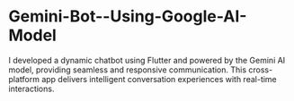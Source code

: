 # Gemini-Bot--Using-Google-AI-Model
I developed a dynamic chatbot using Flutter and powered by the Gemini AI model, providing seamless and responsive communication. This cross-platform app delivers intelligent conversation experiences with real-time interactions.
